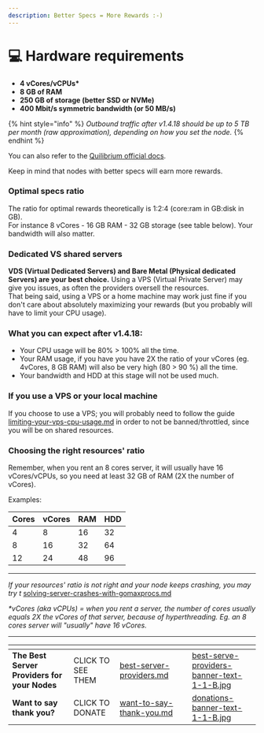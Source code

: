 ```yaml
---
description: Better Specs = More Rewards :-)
---
```


# 💻 Hardware requirements

* **4 vCores/vCPUs\***
* **8 GB of RAM**
* **250 GB of storage (better SSD or NVMe)**
* **400 Mbit/s symmetric bandwidth (or 50 MB/s)**

{% hint style="info" %}
_Outbound traffic after v1.4.18 should be up to 5 TB per month (raw approximation), depending on how you set the node._
{% endhint %}

You can also refer to the [Quilibrium official docs](https://quilibrium.com/docs/noderunning).

Keep in mind that nodes with better specs will earn more rewards.&#x20;

### Optimal specs ratio

The ratio for optimal rewards theoretically is  1:2:4 (core:ram in GB:disk in GB). \
For instance 8 vCores - 16 GB RAM - 32 GB storage (see table below). Your bandwidth will also matter.

### Dedicated VS shared servers

**VDS (Virtual Dedicated Servers) and Bare Metal (Physical dedicated Servers) are your best choice.** Using a VPS (Virtual Private Server) may give you issues, as often the providers oversell the resources.\
That being said, using a VPS or a home machine may work just fine if you don't care about absolutely maximizing your rewards (but you probably will have to limit your CPU usage).



### What you can expect after v1.4.18:

* Your CPU usage will be 80% > 100% all the time.
* Your RAM usage, if you have you have 2X the ratio of your vCores (eg. 4vCores, 8 GB RAM) will also be very high (80 > 90 %) all the time.
* Your bandwidth and HDD at this stage will not be used much.

### If you use a VPS or your local machine

If you choose to use a VPS; you will probably need to follow the guide  [limiting-your-vps-cpu-usage.md](tutorials/managing-your-system-resources/limiting-your-vps-cpu-usage.md "mention") in order to not be banned/throttled, since you will be on shared resources.&#x20;

### Choosing the right resources' ratio

Remember, when you rent an 8 cores server, it will usually have 16 vCores/vCPUs, so you need at least 32 GB of RAM (2X the number of vCores).&#x20;

Examples:

| Cores | vCores | RAM | HDD |
| ----- | ------ | --- | --- |
| 4     | 8      | 16  | 32  |
| 8     | 16     | 32  | 64  |
| 12    | 24     | 48  | 96  |

***

_If your resources' ratio is not right and your node keeps crashing, you may try t_ [solving-server-crashes-with-gomaxprocs.md](tutorials/managing-your-system-resources/solving-server-crashes-with-gomaxprocs.md "mention")

_\*vCores (aka vCPUs) = when you rent a server, the number of cores usually equals 2X the vCores of that server, because of hyperthreading. Eg. an 8 cores server will "usually" have 16 vCores._

***

<table data-card-size="large" data-column-title-hidden data-view="cards" data-full-width="false"><thead><tr><th></th><th></th><th data-hidden data-card-target data-type="content-ref"></th><th data-hidden></th><th data-hidden data-card-cover data-type="files"></th></tr></thead><tbody><tr><td><strong>The Best Server Providers for your Nodes</strong></td><td>CLICK TO SEE THEM</td><td><a href="best-server-providers.md">best-server-providers.md</a></td><td></td><td><a href=".gitbook/assets/best-serve-providers-banner-text-1-1-B.jpg">best-serve-providers-banner-text-1-1-B.jpg</a></td></tr><tr><td><strong>Want to say thank you?</strong></td><td>CLICK TO DONATE</td><td><a href="want-to-say-thank-you.md">want-to-say-thank-you.md</a></td><td></td><td><a href=".gitbook/assets/donations-banner-text-1-1-B.jpg">donations-banner-text-1-1-B.jpg</a></td></tr></tbody></table>

